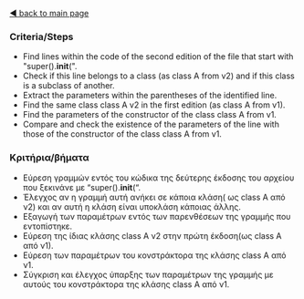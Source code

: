[◀️ back to main page](../../README.md)
### Criteria/Steps

- Find lines within the code of the second edition of the file that start with "super().__init__(".
- Check if this line belongs to a class (as class A from v2) and if this class is a subclass of another.
- Extract the parameters within the parentheses of the identified line.
- Find the same class class A v2 in the first edition (as class A from v1).
- Find the parameters of the constructor of the class class A from v1.
- Compare and check the existence of the parameters of the line with those of the constructor of the class class A from v1.

### Κριτήρια/βήματα

- Εύρεση γραμμών εντός  του κώδικα της δεύτερης έκδοσης του αρχείου  που ξεκινάνε με “super().__init__(“.
- Έλεγχος αν η γραμμή αυτή ανήκει σε κάποια κλάση( ως class A από ν2) και αν αυτή η κλάση  είναι υποκλάση κάποιας άλλης.
- Εξαγωγή των παραμέτρων εντός των παρενθέσεων της γραμμής που εντοπίστηκε.
- Εύρεση της ίδιας κλάσης class A  ν2 στην πρώτη έκδοση(ως class A από ν1).
- Εύρεση των παραμέτρων του κονστράκτορα της κλάσης class A από ν1.
- Σύγκριση και έλεγχος ύπαρξης των παραμέτρων της γραμμής με αυτούς του κονστράκτορα της κλάσης class A από ν1.
